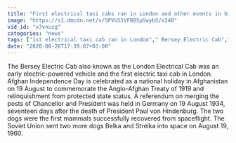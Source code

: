 ```yaml
---
title: "First electrical taxi cabs ran in London and other events in history on 19th August Oneindia News"
image: "https://s1.dmcdn.net/v/SPVUS1VFB0SpSwybS/x240"
vid_id: "x7vnuzg"
categories: "news"
tags: ["1st electrical taxi cab ran in London"," Bersey Electric Cab"," London Electrical Cab"]
date: "2020-08-26T17:39:07+03:00"
---
```

The Bersey Electric Cab also known as the London Electrical Cab was an early electric-powered vehicle and the first electric taxi cab in London. Afghan Independence Day is celebrated as a national holiday in Afghanistan on 19 August to commemorate the Anglo-Afghan Treaty of 1919 and relinquishment from protected state status. A referendum on merging the posts of Chancellor and President was held in Germany on 19 August 1934, seventeen days after the death of President Paul von Hindenburg. The two dogs were the first mammals successfully recovered from spaceflight. The Soviet Union sent two more dogs Belka and Strelka  into space on August 19, 1960.
